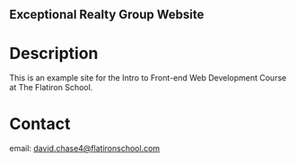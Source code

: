 Exceptional Realty Group Website
---

# Description

This is an example site for the Intro to Front-end Web Development Course at The Flatiron School.

# Contact

email: david.chase4@flatironschool.com
